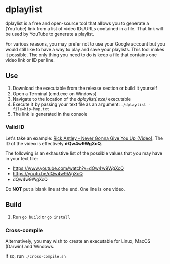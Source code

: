 # dplaylist

dplaylist is a free and open-source tool that allows you to generate a (YouTube) link from a list of video IDs/URLs contained in a file. That link will be used by YouTube to generate a playlist.

For various reasons, you may prefer not to use your Google account but you would still like to have a way to play and save your playlists. This tool makes it possible. The only thing you need to do is keep a file that contains one video link or ID per line.

## Use

1. Download the executable from the release section or build it yourself
1. Open a Terminal (cmd.exe on Windows)
1. Navigate to the location of the *dplaylist(.exe)* executable
1. Execute it by passing your text file as an argument: `./dplaylist -file=hip-hop.txt`
1. The link is generated in the console

### Valid ID

Let's take an example: [Rick Astley - Never Gonna Give You Up (Video)](https://www.youtube.com/watch?v=dQw4w9WgXcQ). The ID of the video is effectively **dQw4w9WgXcQ**.

The following is an exhaustive list of the possible values that you may have in your text file:
- https://www.youtube.com/watch?v=dQw4w9WgXcQ
- https://youtu.be/dQw4w9WgXcQ
- dQw4w9WgXcQ

Do **NOT** put a blank line at the end. One line is one video.

## Build

1. Run `go build` or `go install`

### Cross-compile

Alternatively, you may wish to create an executable for Linux, MacOS (Darwin) and Windows.

If so, run `./cross-compile.sh`